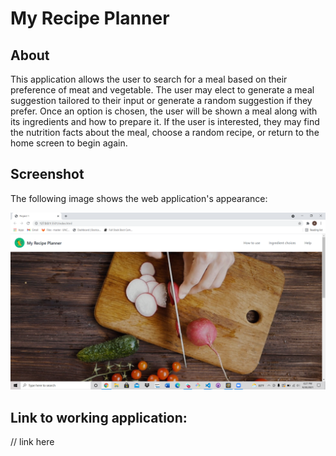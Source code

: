 # My Recipe Planner

## About

This application allows the user to search for a meal based on their preference of meat and vegetable. The user may elect to generate a meal suggestion tailored to their input or generate a random suggestion if they prefer. Once an option is chosen, the user will be shown a meal along with its ingredients and how to prepare it. If the user is interested, they may find the nutrition facts about the meal, choose a random recipe, or return to the home screen to begin again.


## Screenshot

The following image shows the web application's appearance:

![This application generates recipes based on user input.](./assets/screenshot.png)

## Link to working application:

// link here
